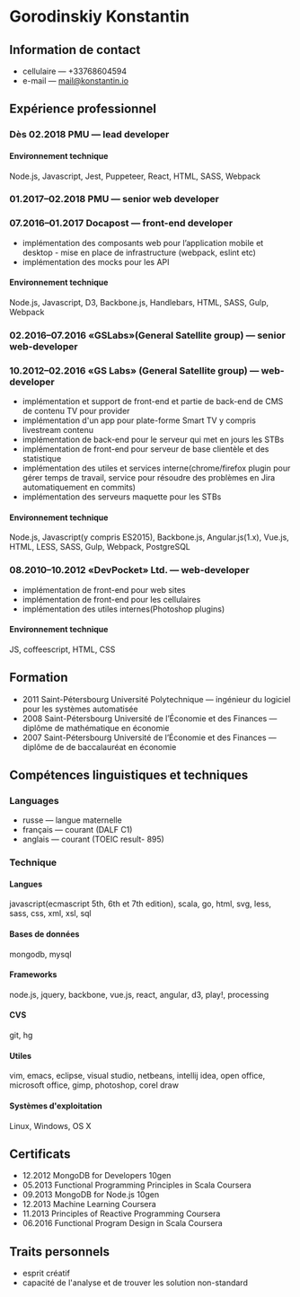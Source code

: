# Gorodinskiy Konstantin

## Information de contact
- cellulaire — +33768604594
- e-mail — mail@konstantin.io

## Expérience professionnel
### Dès 02.2018 PMU — lead developer
#### Environnement technique
Node.js, Javascript, Jest, Puppeteer, React, HTML, SASS, Webpack

### 01.2017–02.2018 PMU — senior web developer

### 07.2016–01.2017 Docapost — front-end developer
 - implémentation des composants web pour l’application mobile et desktop - mise en place de infrastructure (webpack, eslint etc)
 - implémentation des mocks pour les API
#### Environnement technique
Node.js, Javascript, D3, Backbone.js, Handlebars, HTML, SASS, Gulp, Webpack

### 02.2016–07.2016 «GSLabs»(General Satellite group) — senior web-developer

### 10.2012–02.2016 «GS Labs» (General Satellite group) — web-developer
 - implémentation et support de front-end et partie de back-end de CMS de contenu TV pour provider
 - implémentation d'un app pour plate-forme Smart TV y compris livestream contenu
 - implémentation de back-end pour le serveur qui met en jours les STBs
 - implémentation de front-end pour serveur de base clientèle et des statistique
 - implémentation des utiles et services interne(chrome/firefox plugin pour gérer temps de travail, service pour résoudre des problèmes en Jira automatiquement en commits)
 - implémentation des serveurs maquette pour les STBs
#### Environnement technique
Node.js, Javascript(y compris ES2015), Backbone.js, Angular.js(1.x), Vue.js, HTML, LESS, SASS, Gulp, Webpack, PostgreSQL

### 08.2010–10.2012 «DevPocket» Ltd. — web-developer
 - implémentation de front-end pour web sites
 - implémentation de front-end pour les cellulaires
 - implémentation des utiles internes(Photoshop plugins)
#### Environnement technique
JS, coffeescript, HTML, CSS

## Formation
- 2011 Saint-Pétersbourg Université Polytechnique — ingénieur du logiciel pour les systèmes automatisée
- 2008 Saint-Pétersbourg Université de l’Économie et des Finances — diplôme de mathématique en économie
- 2007 Saint-Pétersbourg Université de l’Économie et des Finances — diplôme de de baccalauréat en économie

## Compétences linguistiques et techniques
### Languages
- russe — langue maternelle
- français — courant (DALF C1)
- anglais — courant (TOEIC result- 895)

### Technique
#### Langues
javascript(ecmascript 5th, 6th et 7th edition), scala, go, html, svg, less, sass, css, xml, xsl, sql

#### Bases de données
mongodb, mysql

#### Frameworks
node.js, jquery, backbone, vue.js, react, angular, d3, play!, processing

#### CVS
git, hg

#### Utiles
vim, emacs, eclipse, visual studio, netbeans, intellij idea, open office, microsoft office, gimp, photoshop, corel draw

#### Systèmes d'exploitation
Linux, Windows, OS X 

## Certificats
- 12.2012 MongoDB for Developers 10gen
- 05.2013 Functional Programming Principles in Scala Coursera
- 09.2013 MongoDB for Node.js 10gen
- 12.2013 Machine Learning Coursera
- 11.2013 Principles of Reactive Programming Coursera
- 06.2016 Functional Program Design in Scala Coursera

## Traits personnels
- esprit créatif
- capacité de l'analyse et de trouver les solution non-standard
